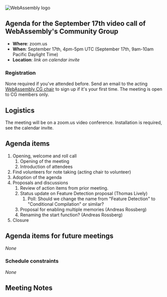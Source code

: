 ![WebAssembly logo](/images/WebAssembly.png)

## Agenda for the September 17th video call of WebAssembly's Community Group

- **Where**: zoom.us
- **When**: September 17th, 4pm-5pm UTC (September 17th, 9am-10am Pacific Daylight Time)
- **Location**: *link on calendar invite*

### Registration

None required if you've attended before. Send an email to the acting [WebAssembly CG chair](mailto:webassembly-cg-chair@chromium.org)
to sign up if it's your first time. The meeting is open to CG members only.

## Logistics

The meeting will be on a zoom.us video conference.
Installation is required, see the calendar invite.

## Agenda items

1. Opening, welcome and roll call
    1. Opening of the meeting
    1. Introduction of attendees
1. Find volunteers for note taking (acting chair to volunteer)
1. Adoption of the agenda
1. Proposals and discussions
    1. Review of action items from prior meeting.
    1. Status update on Feature Detection proposal (Thomas Lively)
        1. Poll: Should we change the name from "Feature Detection" to "Conditional Compilation" or similar?
    1. Proposal for enabling multiple memories (Andreas Rossberg)
    1. Renaming the start function? (Andreas Rossberg)
1. Closure

## Agenda items for future meetings

*None*

### Schedule constraints

*None*

## Meeting Notes
